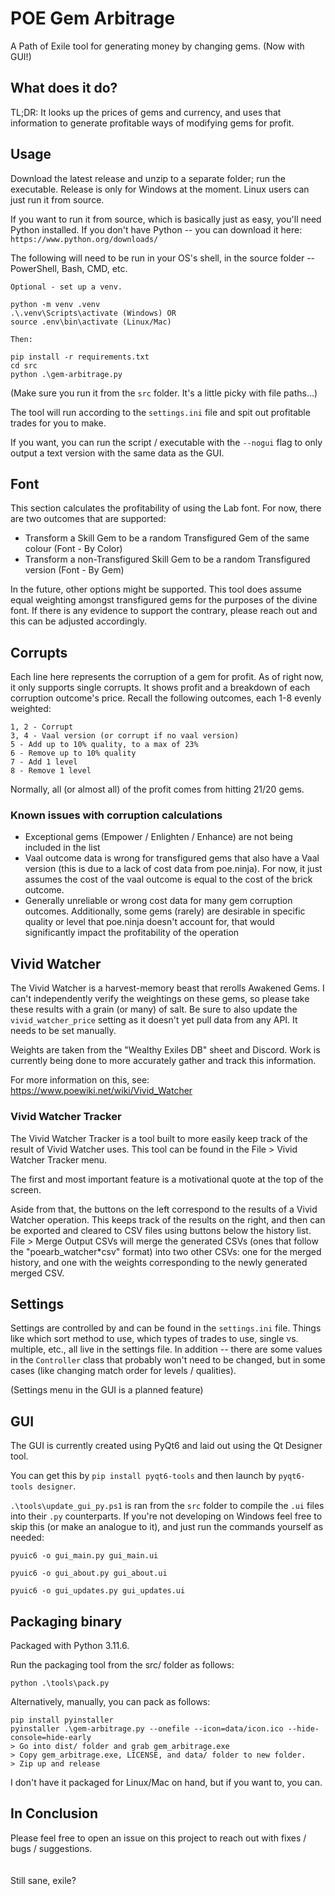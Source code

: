 # POE Gem Arbitrage

A Path of Exile tool for generating money by changing gems. (Now with GUI!)

## What does it do?

TL;DR: It looks up the prices of gems and currency, and uses that information to generate profitable ways of modifying gems for profit. 

## Usage
Download the latest release and unzip to a separate folder; run the executable.
Release is only for Windows at the moment. Linux users can just run it from source.

If you want to run it from source, which is basically just as easy, you'll need Python installed. If you don't have Python -- you can download it here: `https://www.python.org/downloads/`

The following will need to be run in your OS's shell, in the source folder -- PowerShell, Bash, CMD, etc.

    Optional - set up a venv.

    python -m venv .venv
    .\.venv\Scripts\activate (Windows) OR
    source .env\bin\activate (Linux/Mac)

    Then:

    pip install -r requirements.txt
    cd src
    python .\gem-arbitrage.py

(Make sure you run it from the `src` folder. It's a little picky with file paths...)

The tool will run according to the `settings.ini` file and spit out profitable trades for you to make.

If you want, you can run the script / executable with the `--nogui` flag to only output a text version with the same data as the GUI.

## Font
This section calculates the profitability of using the Lab font. For now, there are two outcomes that are supported:
- Transform a Skill Gem to be a random Transfigured Gem of the same colour (Font - By Color)
- Transform a non-Transfigured Skill Gem to be a random Transfigured version (Font - By Gem)

In the future, other options might be supported.
This tool does assume equal weighting amongst transfigured gems for the purposes of the divine font. If there is any evidence to support the contrary, please reach out and this can be adjusted accordingly.

## Corrupts
Each line here represents the corruption of a gem for profit. As of right now, it only supports single corrupts.
It shows profit and a breakdown of each corruption outcome's price. Recall the following outcomes, each 1-8 evenly weighted:

    1, 2 - Corrupt
    3, 4 - Vaal version (or corrupt if no vaal version)
    5 - Add up to 10% quality, to a max of 23%
    6 - Remove up to 10% quality
    7 - Add 1 level
    8 - Remove 1 level

Normally, all (or almost all) of the profit comes from hitting 21/20 gems.

### Known issues with corruption calculations
- Exceptional gems (Empower / Enlighten / Enhance) are not being included in the list
- Vaal outcome data is wrong for transfigured gems that also have a Vaal version (this is due to a lack of cost data from poe.ninja). For now, it just assumes the cost of the vaal outcome is equal to the cost of the brick outcome.
- Generally unreliable or wrong cost data for many gem corruption outcomes. Additionally, some gems (rarely) are desirable in specific quality or level that poe.ninja doesn't account for, that would significantly impact the profitability of the operation

## Vivid Watcher
The Vivid Watcher is a harvest-memory beast that rerolls Awakened Gems. I can't independently verify the weightings on these gems, so please take these results with a grain (or many) of salt.
Be sure to also update the `vivid_watcher_price` setting as it doesn't yet pull data from any API. It needs to be set manually.

Weights are taken from the "Wealthy Exiles DB" sheet and Discord. Work is currently being done to more accurately gather and track this information.

For more information on this, see:
https://www.poewiki.net/wiki/Vivid_Watcher

### Vivid Watcher Tracker
The Vivid Watcher Tracker is a tool built to more easily keep track of the result of Vivid Watcher uses. This tool can be found in the File > Vivid Watcher Tracker menu.

The first and most important feature is a motivational quote at the top of the screen.

Aside from that, the buttons on the left correspond to the results of a Vivid Watcher operation. This keeps track of the results on the right, and then can be exported and cleared to CSV files using buttons below the history list.
File > Merge Output CSVs will merge the generated CSVs (ones that follow the "poearb_watcher*csv" format) into two other CSVs: one for the merged history, and one with the weights corresponding to the newly generated merged CSV.

## Settings
Settings are controlled by and can be found in the `settings.ini` file. Things like which sort method to use, which types of trades to use, single vs. multiple, etc., all live in the settings file.
In addition -- there are some values in the `Controller` class that probably won't need to be changed, but in some cases (like changing match order for levels / qualities).

(Settings menu in the GUI is a planned feature)

## GUI
The GUI is currently created using PyQt6 and laid out using the Qt Designer tool.

You can get this by `pip install pyqt6-tools` and then launch by `pyqt6-tools designer`.

`.\tools\update_gui_py.ps1` is ran from the `src` folder to compile the `.ui` files into their `.py` counterparts.
If you're not developing on Windows feel free to skip this (or make an analogue to it), and just run the commands yourself as needed:

`pyuic6 -o gui_main.py gui_main.ui`

`pyuic6 -o gui_about.py gui_about.ui`

`pyuic6 -o gui_updates.py gui_updates.ui`

## Packaging binary
Packaged with Python 3.11.6.

Run the packaging tool from the src/ folder as follows:

    python .\tools\pack.py


Alternatively, manually, you can pack as follows:

    pip install pyinstaller
    pyinstaller .\gem-arbitrage.py --onefile --icon=data/icon.ico --hide-console=hide-early
    > Go into dist/ folder and grab gem_arbitrage.exe
    > Copy gem_arbitrage.exe, LICENSE, and data/ folder to new folder.
    > Zip up and release

I don't have it packaged for Linux/Mac on hand, but if you want to, you can.

## In Conclusion
Please feel free to open an issue on this project to reach out with fixes / bugs / suggestions.
<br/><br/><br/>
Still sane, exile?
